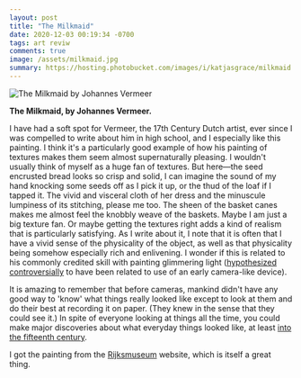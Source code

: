 ```yaml
---
layout: post
title: "The Milkmaid"
date: 2020-12-03 00:19:34 -0700
tags: art reviw
comments: true
image: /assets/milkmaid.jpg
summary: https://hosting.photobucket.com/images/i/katjasgrace/milkmaid.jpg
---
```

![The Milkmaid by Johannes Vermeer](https://hosting.photobucket.com/images/i/katjasgrace/milkmaid.jpg)

**The Milkmaid, by Johannes Vermeer.**

I have had a soft spot for Vermeer, the 17th Century Dutch artist, ever since I was compelled to write about him in high school, and I especially like this painting. I think it's a particularly good example of how his painting of textures makes them seem almost supernaturally pleasing. I wouldn't usually think of myself as a huge fan of textures. But here&mdash;the seed encrusted bread looks so crisp and solid, I can imagine the sound of my hand knocking some seeds off as I pick it up, or the thud of the loaf if I tapped it. The vivid and visceral cloth of her dress and the minuscule lumpiness of its stitching, please me too. The sheen of the basket canes makes me almost feel the knobbly weave of the baskets. Maybe I am just a big texture fan. Or maybe getting the textures right adds a kind of realism that is particularly satisfying. As I write about it, I note that it is often that I have a vivid sense of the physicality of the object, as well as that physicality being somehow especially rich and enlivening. I wonder if this is related to his commonly credited skill with painting glimmering light ([hypothesized controversially](https://en.wikipedia.org/wiki/Johannes_Vermeer#Theories_of_mechanical_aid) to have been related to use of an early camera-like device).

It is amazing to remember that before cameras, mankind didn't have any good way to 'know' what things really looked like except to look at them and do their best at recording it on paper. (They knew in the sense that they could see it.) In spite of everyone looking at things all the time, you could make major discoveries about what everyday things looked like, at least [into the fifteenth century](https://en.wikipedia.org/wiki/Perspective_(graphical)#History).

I got the painting from the [Rijksmuseum](https://www.rijksmuseum.nl/en/rijksstudio/artists/johannes-vermeer/objects#/SK-A-2344,0) website, which is itself a great thing.
